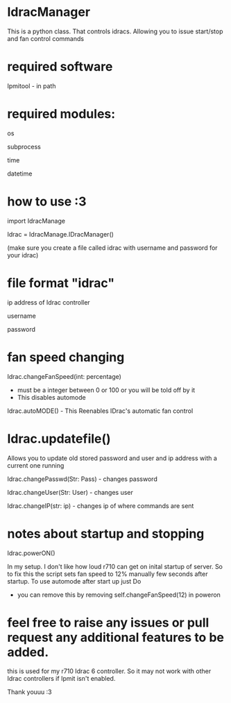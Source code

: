 # IdracManager
This is a python class. That controls idracs. Allowing you to issue start/stop and fan control commands 
# required software

Ipmitool - in path 

# required modules:
os

subprocess

time

datetime

# how to use :3

import IdracManage

Idrac = IdracManage.IDracManager()

(make sure you create a file called idrac with username and password for your idrac)

# file format "idrac" 

ip address of Idrac controller

username

password

# fan speed changing

Idrac.changeFanSpeed(int: percentage) 

- must be a integer between 0 or 100 or you will be told off by it
- This disables automode 

Idrac.autoMODE() - This Reenables IDrac's automatic fan control

# Idrac.updatefile()

Allows you to update  old stored password and user and ip address with a current one running 

Idrac.changePasswd(Str: Pass) - changes password

Idrac.changeUser(Str: User) - changes user

Idrac.changeIP(str: ip) - changes ip of where commands are sent

# notes about startup and stopping

Idrac.powerON()

In my setup. I don't like how loud r710 can get on inital startup of server. So to fix this the script sets fan speed to 12% manually few seconds after startup.
To use automode after start up just Do 
- you can remove this by removing self.changeFanSpeed(12) in poweron

# feel free to raise any issues or pull request any additional features to be added.


this is used for my r710 Idrac 6 controller. So it may not work with other Idrac controllers if Ipmit isn't enabled.

Thank youuu :3



